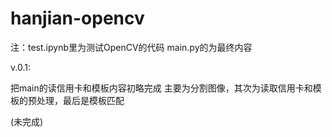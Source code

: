 # hanjian-opencv

注：test.ipynb里为测试OpenCV的代码
    main.py的为最终内容

v.0.1:

把main的读信用卡和模板内容初略完成
主要为分割图像，其次为读取信用卡和模板的预处理，最后是模板匹配

(未完成)